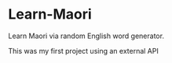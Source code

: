 # Learn-Maori

Learn Maori via random English word generator.

This was my first project using an external API 
